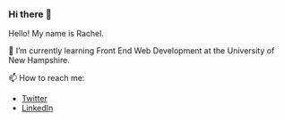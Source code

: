 ### Hi there 👋

Hello! My name is Rachel. 

🌱 I’m currently learning Front End Web Development at the University of New Hampshire.

📫 How to reach me:
- [Twitter](https://twitter.com/rachelizacampb1) 
- [LinkedIn](https://www.linkedin.com/in/rachel-elizabeth-campbell-2273a8137/)

<!--
**relizabet/relizabet** is a ✨ _special_ ✨ repository because its `README.md` (this file) appears on your GitHub profile.

Here are some ideas to get you started:

- 🔭 I’m currently working on ...
-  ...
- 👯 I’m looking to collaborate on ...
- 🤔 I’m looking for help with ...
- 💬 Ask me about ...
- 📫 How to reach me: ...
- 😄 Pronouns: ...
- ⚡ Fun fact: ...
-->
